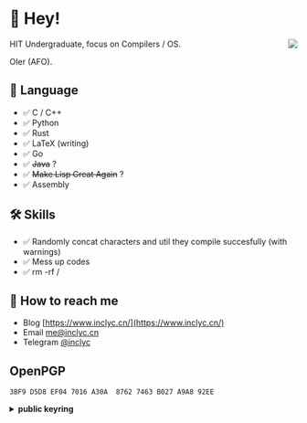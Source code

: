 # 👋 Hey!

<img align="right" src="https://github-readme-stats.vercel.app/api?username=inclyc&show_icons=true&hide_title=false" />

HIT Undergraduate, focus on Compilers / OS.

OIer (AFO).

## 💬 Language

- ✅  C / C++
- ✅  Python
- ✅  Rust
- ✅  LaTeX (writing)
- ✅  Go
- ✅  ~~Java~~ ?
- ✅  ~~Make Lisp Great Again~~ ?
- ✅  Assembly

## 🛠 Skills

- ✅  Randomly concat characters and util they compile succesfully (with warnings)
- ✅  Mess up codes
- ✅  rm -rf /

## 📮 How to reach me

- Blog [https://www.inclyc.cn/](https://www.inclyc.cn/)
- Email [me@inclyc.cn](mailto:me@inclyc.cn)
- Telegram [@inclyc](https://t.me/inclyc)

## OpenPGP

```
3BF9 D5D8 EF04 7016 A30A  8762 7463 B027 A9A8 92EE
```
<details><summary><strong>public keyring</strong></summary>
<p>


```
-----BEGIN PGP PUBLIC KEY BLOCK-----

mDMEYvZhjhYJKwYBBAHaRw8BAQdAop7a9XFJuyu9LwWNBI6FqxOr/Y5oRy+s044Z
8hH3gGq0G1lpbmdDaGkgTG9uZyA8bWVAaW5jbHljLmNuPoiQBBMWCAA4FiEEO/nV
2O8EcBajCodidGOwJ6moku4FAmL2YY4CGwEFCwkIBwIGFQoJCAsCBBYCAwECHgEC
F4AACgkQdGOwJ6moku77DwEA6Jjtj1BDevdplQ88Ye/YqEJfcKU3bwznoL2qF95A
jmcA/0cEu4fmRhV7lp3PioOh4IPT2B6kmaaAkFt5XJBdo4MHiQIzBBABCAAdFiEE
Ot6B4q89iR8XOHQ8fET+etTvnEkFAmL3hLwACgkQfET+etTvnEnR9A//QpZ78r7+
HuXQIQyKFJKzaKX6f6UjCgFpDC23PasSffj3S31Sc3ZuT/gxtVjcqh/92n+Hd8s+
49Di5Tlm/B0X8Jz9fuCkh9YcWXDRWmqHd0UKBwFtcdXNbyumyVsJAoszK3Fz8kTU
Cj+j6PW/ePAPb0lwp2f5wFabhJowp9e2tKwC4MjGOMsb7waPSur8GGY2wQPjAMXW
BTgGH2Ne5L9jGU2twFXekzKW+gAOuCEx9gYUZWUItWQob4+ru6qam9rhyIZGauVW
J2yQ7bgUOROz2VBcLJ1+jnj3h4tk8usYjmUMy2EAMQI/D6lP4KYWGunLM5ppq1qo
A6UDxDZa2Cplr/ZEXXuwevPQq0j917FLsafb8a6yW1VgCXaTeA7W+0J8SR7ErpnY
1Ee2JbYI+crAUKpoHUaDekfao8RDlqnG+e7vlKinQ8o8Rzh2hJy2ckZavYEMLohp
R6hXDrTWD7E4Jx13VdtQmDcTJClINYV8B2M0ClNIwDDaQtgiJK3z7Sqbqoym4D+F
JlwYh+/f+Q4EfoEqaftXbiUhkDrxjfAFIHzVYBOsU3b00QeUaLLRgo9gjLc9A2y3
fxy7txZNljckhX8DHdxJ41C44w2yYG8w2TAnb/U6/xWi8GcXNVWjAEUdemhCaQ0Y
xRf50gaPGj6bP7rh7M3zKDdPvVreAX+EU6m4OARi9mSJEgorBgEEAZdVAQUBAQdA
zth8YrKsTJam0xou/qWir83H2tA4YAIfQEY8IvSKCTcDAQgHiH4EGBYIACYWIQQ7
+dXY7wRwFqMKh2J0Y7AnqaiS7gUCYvZkiQIbDAUJA8JnAAAKCRB0Y7AnqaiS7pGH
AQCFzXvubWKh8yHqLl7jZ03O//zBDNeDIJcFJDQ2uL8CJAD+LygWAsfMjuwnpqq4
7jrwxzmeoY2fXK1KX++fgzIKlQy4MwRi9mSaFgkrBgEEAdpHDwEBB0CgdgiQUyQY
rf0hkpWS/MHlB6jC+qKa2eed1KCEvDQ7Ooh+BBgWCAAmFiEEO/nV2O8EcBajCodi
dGOwJ6moku4FAmL2ZJoCGyAFCQPCZwAACgkQdGOwJ6moku6IKAD/RGsYyVGtqpYq
pQwGMND89cztBsH7/tERaw0GF2j22e0A/0XiOt/0M1ihUXet4DK9HkPqWW+G+xQn
evt5+VeeMkkLuDMEYvZkohYJKwYBBAHaRw8BAQdAJbf1ERsHXaNv3GmohrZaZhGm
z2OXEYMt2L5PSR4dzrqI9QQYFggAJhYhBDv51djvBHAWowqHYnRjsCepqJLuBQJi
9mSiAhsCBQkDwmcAAIEJEHRjsCepqJLudiAEGRYIAB0WIQQyZ0p9/dKgqS5VbdB8
TV17qBbeYgUCYvZkogAKCRB8TV17qBbeYucEAP9NJd7qdRR7n344hflxZDHIbtrV
3xJ5/8BGl5iJNEWxeQEAtvjkZYlSQB4vj2Ruk7jLLQPtumZa8hUV+oWY1QgTlAS6
+wD/WXb6PB2XWvfpSAHTJyzu9SyeYqPAxZne57xrpnDm+y0BANd7BgAwmV3RI/gG
xPuSibqbHfSJnLkpie2Q0UXgXP8NuDMEYvaBDhYJKwYBBAHaRw8BAQdAjdQ9Oi6x
ZHbkS0eS7zjPR4Otu2TEQFVyS3JQ6tpFLJyI9QQYFggAJhYhBDv51djvBHAWowqH
YnRjsCepqJLuBQJi9oEOAhsCBQkB4TOAAIEJEHRjsCepqJLudiAEGRYIAB0WIQSQ
1bb376wL0UVXnw8pbD/v6oirxQUCYvaBDgAKCRApbD/v6oirxR+KAQDFyphPVTfW
rLl9PoamDuey3399pYyRdVA6mJnNcKB8qgD8CU8hzaEfgJ/9i+Tz1xAu6STMxQLE
5nLVIptzK56+YwWUTwEAryXEdpvdCVcizO3+xP+VAnO/d+gc1KVgRN927ltZmjEB
AKMzkChomT6G5yQ+V2BduuVEuEEVhXKWXgC+4WE64gsPuDgEYvdslhIKKwYBBAGX
VQEFAQEHQLjb5cmK/JIKmM8L3eWyX3OGjVggGgKdt3MyDioguYVBAwEIB4h+BBgW
CAAmFiEEO/nV2O8EcBajCodidGOwJ6moku4FAmL3bJYCGwwFCQHhM4AACgkQdGOw
J6moku7TRgEAvdCOu1rYb9Lw9iAJHET92fyS+tpHBgV3bPz0RICCLRkA/1FaQ4Ls
bzb+2lq2xn7LV1JEUliWN4IxE7xFHEbKHMIJ
=RW+3
-----END PGP PUBLIC KEY BLOCK-----

```
</p>
</details>
